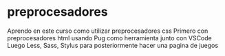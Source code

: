 # preprocesadores
Aprendo en este curso como utilizar preprocesadores css
Primero con preprocesadores html usando Pug como herramienta junto con VSCode 
Luego Less, Sass, Stylus para posteriormente hacer una pagina de juegos 
